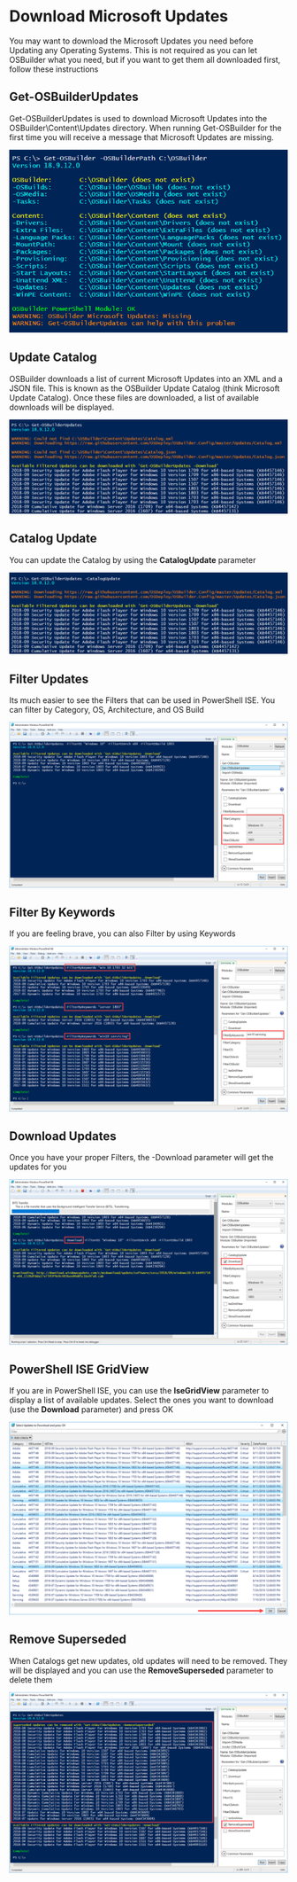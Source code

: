 # Download Microsoft Updates

You may want to download the Microsoft Updates you need before Updating any Operating Systems.  This is not required as you can let OSBuilder what you need, but if you want to get them all downloaded first, follow these instructions

## Get-OSBuilderUpdates

Get-OSBuilderUpdates is used to download Microsoft Updates into the OSBuilder\Content\Updates directory.  When running Get-OSBuilder for the first time you will receive a message that Microsoft Updates are missing.

![](../../.gitbook/assets/2018-09-12_0-50-04.png)

## Update Catalog

OSBuilder downloads a list of current Microsoft Updates into an XML and a JSON file.  This is known as the OSBuilder Update Catalog \(think Microsoft Update Catalog\).  Once these files are downloaded, a list of available downloads will be displayed.

![](../../.gitbook/assets/2018-09-12_1-11-28.png)

## Catalog Update

You can update the Catalog by using the **CatalogUpdate** parameter

![](../../.gitbook/assets/2018-09-12_1-13-49.png)

## Filter Updates

Its much easier to see the Filters that can be used in PowerShell ISE.  You can filter by Category, OS, Architecture, and OS Build

![](../../.gitbook/assets/2018-09-12_1-17-49.png)

## Filter By Keywords

If you are feeling brave, you can also Filter by using Keywords

![](../../.gitbook/assets/2018-09-12_1-23-10.png)

## Download Updates

Once you have your proper Filters, the -Download parameter will get the updates for you

![](../../.gitbook/assets/2018-09-12_1-20-32.png)

## PowerShell ISE GridView

If you are in PowerShell ISE, you can use the **IseGridView** parameter to display a list of available updates.  Select the ones you want to download \(use the **Download** parameter\) and press OK

![](../../.gitbook/assets/2018-09-12_1-25-32.png)

## Remove Superseded

When Catalogs get new updates, old updates will need to be removed.  They will be displayed and you can use the **RemoveSuperseded** parameter to delete them

![](../../.gitbook/assets/2018-09-12_1-29-10.png)



